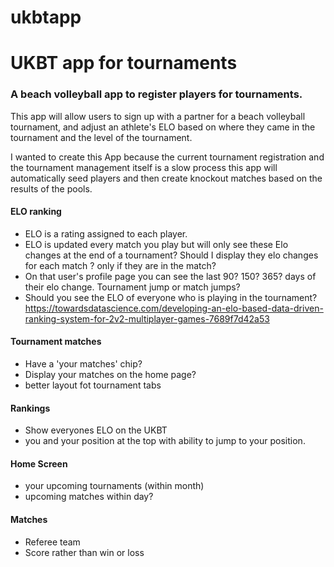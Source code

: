 # ukbtapp
UKBT app for tournaments
=======
### A beach volleyball app to register players for tournaments.

This app will allow users to sign up with a partner for a beach volleyball tournament, and adjust an athlete's ELO based on where they came in the tournament and the level of the tournament.

I wanted to create this App because the current tournament registration and the tournament management itself is a slow process this app will automatically seed players and then create knockout matches based on the results of the pools.

#### ELO ranking 
- ELO is a rating assigned to each player.
- ELO is updated every match you play but will only see these Elo changes at the end of a tournament? Should I display they elo changes for each match ? only if they are in the match?
- On that user's profile page you can see the last 90? 150? 365? days of their elo change. Tournament jump or match jumps?
- Should you see the ELO of everyone who is playing in the tournament?
https://towardsdatascience.com/developing-an-elo-based-data-driven-ranking-system-for-2v2-multiplayer-games-7689f7d42a53

#### Tournament matches
- Have a 'your matches' chip?
- Display your matches on the home page?
- better layout fot tournament tabs

#### Rankings
- Show everyones ELO on the UKBT
- you and your position at the top with ability to jump to your position.

#### Home Screen
- your upcoming tournaments (within month)
- upcoming matches within day?

#### Matches
- Referee team
- Score rather than win or loss
